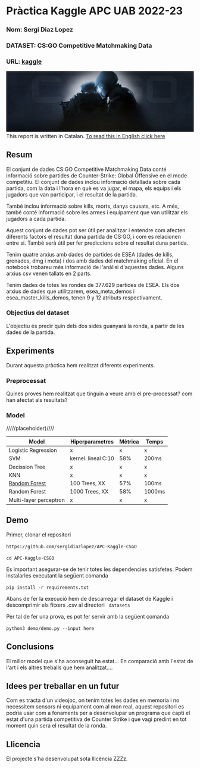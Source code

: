 # Pràctica Kaggle APC UAB 2022-23
### Nom: Sergi Diaz Lopez
### DATASET: CS:GO Competitive Matchmaking Data
### URL: [kaggle](https://www.kaggle.com/datasets/skihikingkevin/csgo-matchmaking-damage)

![Counter Strike presentation image](images/library_hero.jpg)
This report is written in Catalan. [To read this in English click here](README_EN.md)
## Resum

El conjunt de dades CS:GO Competitive Matchmaking Data conté informació sobre partides de Counter-Strike: Global Offensive en el mode competitiu. El conjunt de dades inclou informació detallada sobre cada partida, com la data i l'hora en què es va jugar, el mapa, els equips i els jugadors que van participar, i el resultat de la partida.

També inclou informació sobre kills, morts, danys causats, etc. A més, també conté informació sobre les armes i equipament que van utilitzar els jugadors a cada partida.

Aquest conjunt de dades pot ser útil per analitzar i entendre com afecten diferents factors el resultat duna partida de CS:GO, i com es relacionen entre si. També serà útil per fer prediccions sobre el resultat duna partida.

Tenim quatre arxius amb dades de partides de ESEA (dades de kills, grenades, dmg i meta) i dos amb dades del matchmaking oficial. En el notebook trobareu més informació de l'anàlisi d'aquestes dades. Alguns arxius csv venen tallats en 2 parts.

Tenim dades de totes les rondes de 377.629 partides de ESEA. Els dos arxius de dades que utilitzarem, esea_meta_demos i esea_master_kills_demos, tenen 9 y 12 atributs respectivament.
### Objectius del dataset
L'objectiu és predir quin dels dos sides guanyará la ronda, a partir de les dades de la partida.
## Experiments
Durant aquesta pràctica hem realitzat diferents experiments.
### Preprocessat
Quines proves hem realitzat que tinguin a veure amb el pre-processat? com han afectat als resultats?
### Model
/////placeholder)////

| Model | Hiperparametres | Mètrica | Temps |
| -- | -- | -- | -- |
| Logistic Regression | x | x | x |
| SVM | kernel: lineal C:10 | 58% | 200ms |
| Decission Tree |x|x|x|
| KNN |x|x|x|
| [Random Forest](link) | 100 Trees, XX | 57% | 100ms |
| Random Forest | 1000 Trees, XX | 58% | 1000ms |
| Multi-layer perceptron |x|x|x|

## Demo
Primer, clonar el repositori

``` https://github.com/sergidiazlopez/APC-Kaggle-CSGO ```

``` cd APC-Kaggle-CSGO ```

És important asegurar-se de tenir totes les dependencies satisfetes. Podem instalarles executant la següent comanda

``` pip install -r requirements.txt ```

Abans de fer la execució hem de descarregar el dataset de Kaggle i descomprimir els fitxers .csv al directori ``` datasets```

Per tal de fer una prova, es pot fer servir amb la següent comanda

``` python3 demo/demo.py --input here ```
## Conclusions
El millor model que s'ha aconseguit ha estat...
En comparació amb l'estat de l'art i els altres treballs que hem analitzat....
## Idees per treballar en un futur
Com es tracta d'un videojoc, on tenim totes les dades en memoria i no necessitem sensors ni equipament com al mon real, aquest repositori es podria usar com a fonaments per a desenvolupar un programa que capti el estat d'una partida competitiva de Counter Strike i que vagi predint en tot moment quin sera el resultat de la ronda.
## Llicencia
El projecte s’ha desenvolupat sota llicència ZZZz.
